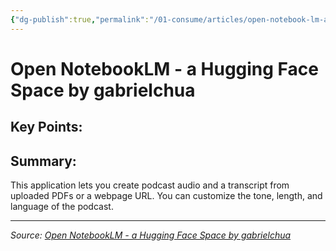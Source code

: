 ```yaml
---
{"dg-publish":true,"permalink":"/01-consume/articles/open-notebook-lm-a-hugging-face-space-by-gabrielchua/","title":"Open NotebookLM - a Hugging Face Space by gabrielchua","tags":["ai","notebook-lm"]}
---
```



# Open NotebookLM - a Hugging Face Space by gabrielchua

## Key Points:


## Summary:
This application lets you create podcast audio and a transcript from uploaded PDFs or a webpage URL. You can customize the tone, length, and language of the podcast.

---

*Source: [Open NotebookLM - a Hugging Face Space by gabrielchua](https://huggingface.co/spaces/gabrielchua/open-notebooklm)*
